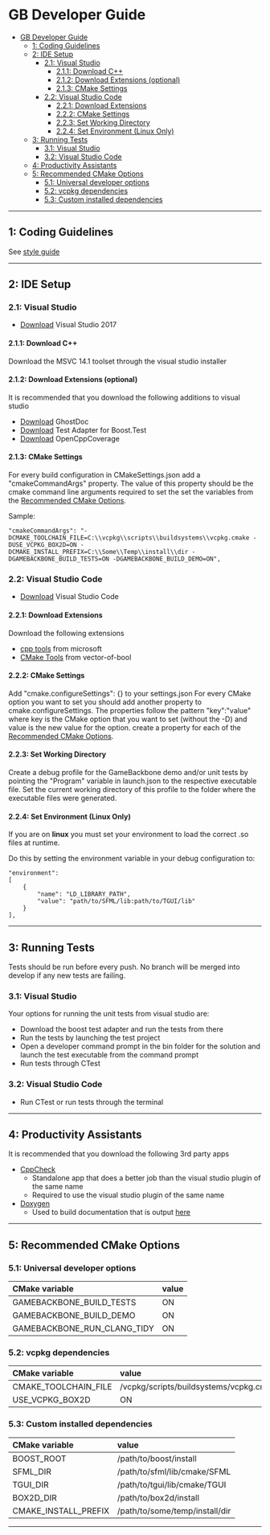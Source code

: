 # GB Developer Guide

- [GB Developer Guide](#gb-developer-guide)
  - [1: Coding Guidelines](#1-coding-guidelines)
  - [2: IDE Setup](#2-ide-setup)
    - [2.1: Visual Studio](#21-visual-studio)
      - [2.1.1: Download C++](#211-download-c)
      - [2.1.2: Download Extensions (optional)](#212-download-extensions-optional)
      - [2.1.3: CMake Settings](#213-cmake-settings)
    - [2.2: Visual Studio Code](#22-visual-studio-code)
      - [2.2.1: Download Extensions](#221-download-extensions)
      - [2.2.2: CMake Settings](#222-cmake-settings)
      - [2.2.3: Set Working Directory](#223-set-working-directory)
      - [2.2.4: Set Environment (Linux Only)](#224-set-environment-linux-only)
  - [3: Running Tests](#3-running-tests)
    - [3.1: Visual Studio](#31-visual-studio)
    - [3.2: Visual Studio Code](#32-visual-studio-code)
  - [4: Productivity Assistants](#4-productivity-assistants)
  - [5: Recommended CMake Options](#5-recommended-cmake-options)
    - [5.1: Universal developer options](#51-universal-developer-options)
    - [5.2: vcpkg dependencies](#52-vcpkg-dependencies)
    - [5.3: Custom installed dependencies](#53-custom-installed-dependencies)

***

## 1: Coding Guidelines

See [style guide](https://github.com/lavinrp/GameBackbone/blob/master/Guides/StyleGuide.txt)

***

## 2: IDE Setup
### 2.1: Visual Studio
* [Download](https://visualstudio.microsoft.com/downloads/) Visual Studio 2017

#### 2.1.1: Download C++
Download the MSVC 14.1 toolset through the visual studio installer

#### 2.1.2: Download Extensions (optional) 
It is recommended that you download the following additions to visual studio
* [Download](https://marketplace.visualstudio.com/items?itemName=sergeb.GhostDoc) GhostDoc
* [Download](https://marketplace.visualstudio.com/items?itemName=VisualCPPTeam.TestAdapterforBoostTest) Test Adapter for Boost.Test
* [Download](https://marketplace.visualstudio.com/items?itemName=OpenCppCoverage.OpenCppCoveragePlugin) OpenCppCoverage

#### 2.1.3: CMake Settings
For every build configuration in CMakeSettings.json add a "cmakeCommandArgs" property.
The value of this property should be the cmake command line arguments required to set the set the variables from the [Recommended CMake Options](#5-recommended-cmake-options).

Sample:

    "cmakeCommandArgs": "-DCMAKE_TOOLCHAIN_FILE=C:\\vcpkg\\scripts\\buildsystems\\vcpkg.cmake -DUSE_VCPKG_BOX2D=ON -DCMAKE_INSTALL_PREFIX=C:\\Some\\Temp\\install\\dir -DGAMEBACKBONE_BUILD_TESTS=ON -DGAMEBACKBONE_BUILD_DEMO=ON",
    

### 2.2: Visual Studio Code
* [Download](https://code.visualstudio.com/) Visual Studio Code

#### 2.2.1: Download Extensions
Download the following extensions
* [cpp tools](https://marketplace.visualstudio.com/items?itemName=ms-vscode.cpptools) from microsoft
* [CMake Tools](https://marketplace.visualstudio.com/items?itemName=vector-of-bool.cmake-tools) from vector-of-bool

#### 2.2.2: CMake Settings
Add "cmake.configureSettings": {} to your settings.json
For every CMake option you want to set you should add another property to cmake.configureSettings. The properties follow the pattern "key":"value" where key is the CMake option that you want to set (without the -D) and value is the new value for the option. create a property for each of the [Recommended CMake Options](#5-recommended-cmake-options).


#### 2.2.3: Set Working Directory

Create a debug profile for the GameBackbone demo and/or unit tests by pointing the "Program" variable in launch.json to the respective executable file.
Set the current working directory of this profile to the folder where the executable files were generated.

#### 2.2.4: Set Environment (Linux Only)

If you are on **linux** you must set your environment to load the correct .so files at runtime. 

Do this by setting the environment variable in your debug configuration to:

    "environment": 
    [
	    {
	        "name": "LD_LIBRARY_PATH",
	        "value": "path/to/SFML/lib:path/to/TGUI/lib"
	    }
    ],

***
## 3: Running Tests
Tests should be run before every push. No branch will be merged into develop if any new tests are failing.

### 3.1: Visual Studio
Your options for running the unit tests from visual studio are:
* Download the boost test adapter and run the tests from there
* Run the tests by launching the test project
* Open a developer command prompt in the bin folder for the solution and launch the test executable from the command prompt
* Run tests through CTest
### 3.2: Visual Studio Code
* Run CTest or run tests through the terminal
***
## 4: Productivity Assistants
It is recommended that you download the following 3rd party apps
* [CppCheck](http://cppcheck.sourceforge.net/)
  - Standalone app that does a better job than the visual studio plugin of the same name
  - Required to use the visual studio plugin of the same name
* [Doxygen](http://www.stack.nl/~dimitri/doxygen/index.html)
  - Used to build documentation that is output [here](https://lavinrp.github.io/GameBackbone/)

***
## 5: Recommended CMake Options

### 5.1: Universal developer options

|CMake variable|value|
|:---|:---|
|GAMEBACKBONE_BUILD_TESTS|ON|
|GAMEBACKBONE_BUILD_DEMO|ON|
|GAMEBACKBONE_RUN_CLANG_TIDY|ON|

### 5.2: vcpkg dependencies

|CMake variable|value|
|:---|:---|
|CMAKE_TOOLCHAIN_FILE|/vcpkg/scripts/buildsystems/vcpkg.cmake|
|USE_VCPKG_BOX2D|ON|

### 5.3: Custom installed dependencies

|CMake variable|value|
|:---|:---|
|BOOST_ROOT|/path/to/boost/install|
|SFML_DIR|/path/to/sfml/lib/cmake/SFML|
|TGUI_DIR|/path/to/tgui/lib/cmake/TGUI|
|BOX2D_DIR|/path/to/box2d/install|
|CMAKE_INSTALL_PREFIX|/path/to/some/temp/install/dir|

***